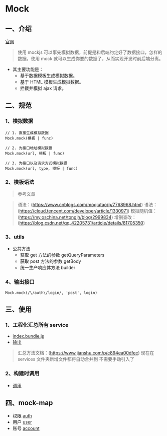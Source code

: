 # Mock

## 一、介绍

[官网](http://mockjs.com/)

> 使用 mockjs 可以事先模拟数据，前提是和后端约定好了数据接口，怎样的数据。使用 mock 就可以生成你要的数据了，从而实现开发时前后端分离。

- 其主要功能是：
  - 基于数据模板生成模拟数据。
  - 基于 HTML 模板生成模拟数据。
  - 拦截并模拟 ajax 请求。

## 二、规范

### 1、模拟数据

```es6
// 1. 直接生成模拟数据
Mock.mock(模板 | func)

// 2. 为接口地址模拟数据
Mock.mock(url, 模板 | func)

// 3. 为接口以及请求方式模拟数据
Mock.mock(url, type, 模板 | func)
```

### 2、模板语法

> 参考文章

> 语法：(https://www.cnblogs.com/moqiutao/p/7768968.html)
> 语法：(https://cloud.tencent.com/developer/article/1330971)
> 模拟随机值：(https://my.oschina.net/tongjh/blog/2999834)
> 增删查改：(https://blog.csdn.net/qq_42205731/article/details/81705350)

### 3、utils

- 公共方法 [](./util.js)
  - 获取 get 方法的参数 getQueryParameters
  - 获取 post 方法的参数 getBody
  - 统一生产响应体方法 builder

### 4、输出接口

```es6
Mock.mock(/\/auth\/login/, 'post', login)
```

## 三、使用

### 1、工程化汇总所有 service

- [index.bundle.js](./services/index.bundle.js)
- [输出](./index.js)

> 汇总方法文档：(https://www.jianshu.com/p/c894ea00dfec)
> 现在在 services 文件夹新增文件都将自动合并到 不需要手动引入了

### 2、构建时调用

- [调用](./../main.js)

## 四、mock-map

- 权限 [auth](./services/auth.js)
- 用户 [user](./services/user.js)
- 账号 [account](./services/account.js)
